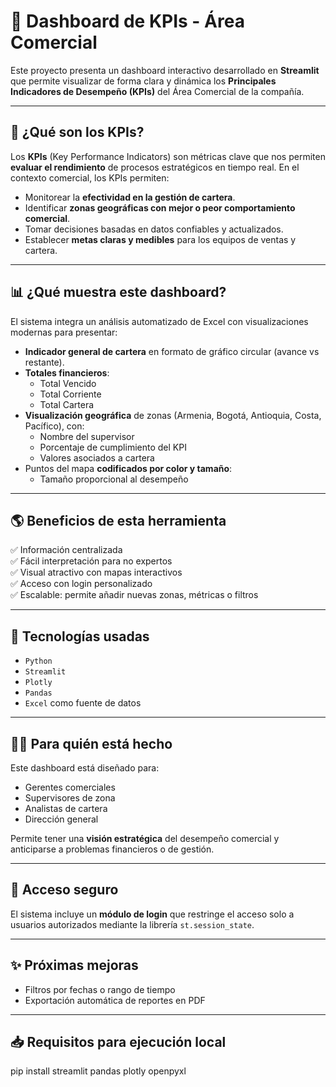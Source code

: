# 🛒 Dashboard de KPIs - Área Comercial

Este proyecto presenta un dashboard interactivo desarrollado en **Streamlit** que permite visualizar de forma clara y dinámica los **Principales Indicadores de Desempeño (KPIs)** del Área Comercial de la compañía.

---

## 📌 ¿Qué son los KPIs?

Los **KPIs** (Key Performance Indicators) son métricas clave que nos permiten **evaluar el rendimiento** de procesos estratégicos en tiempo real. En el contexto comercial, los KPIs permiten:

- Monitorear la **efectividad en la gestión de cartera**.
- Identificar **zonas geográficas con mejor o peor comportamiento comercial**.
- Tomar decisiones basadas en datos confiables y actualizados.
- Establecer **metas claras y medibles** para los equipos de ventas y cartera.

---

## 📊 ¿Qué muestra este dashboard?

El sistema integra un análisis automatizado de Excel con visualizaciones modernas para presentar:

- **Indicador general de cartera** en formato de gráfico circular (avance vs restante).
- **Totales financieros**:
  - Total Vencido
  - Total Corriente
  - Total Cartera
- **Visualización geográfica** de zonas (Armenia, Bogotá, Antioquia, Costa, Pacífico), con:
  - Nombre del supervisor
  - Porcentaje de cumplimiento del KPI
  - Valores asociados a cartera
- Puntos del mapa **codificados por color y tamaño**:
  - Tamaño proporcional al desempeño

---

## 🌎 Beneficios de esta herramienta

✅ Información centralizada  
✅ Fácil interpretación para no expertos  
✅ Visual atractivo con mapas interactivos  
✅ Acceso con login personalizado  
✅ Escalable: permite añadir nuevas zonas, métricas o filtros

---

## 🚀 Tecnologías usadas

- `Python`
- `Streamlit`
- `Plotly`
- `Pandas`
- `Excel` como fuente de datos

---

## 👩‍💼 Para quién está hecho

Este dashboard está diseñado para:

- Gerentes comerciales
- Supervisores de zona
- Analistas de cartera
- Dirección general

Permite tener una **visión estratégica** del desempeño comercial y anticiparse a problemas financieros o de gestión.

---

## 🔐 Acceso seguro

El sistema incluye un **módulo de login** que restringe el acceso solo a usuarios autorizados mediante la librería `st.session_state`.

---

## ✨ Próximas mejoras

- Filtros por fechas o rango de tiempo
- Exportación automática de reportes en PDF

---

## 📥 Requisitos para ejecución local

pip install streamlit pandas plotly openpyxl

